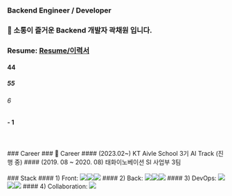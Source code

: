 ### Backend Engineer / Developer
### 👋 소통이 즐거운 Backend 개발자 곽채원 입니다.
### Resume: [Resume/이력서](https://little-bit-cf9.notion.site/56b5bbf4385a4872b54700763239187a)
#### 44
##### 55
###### 6
#### - 1
<br/>
<br/>
### Career
### 🏢 Career
#### (2023.02~) KT Aivle School 3기 AI Track (진행 중)
#### (2019. 08 ~ 2020. 08) 태화이노베이션 SI 사업부 3팀
<br/>
<br/>
### Stack
#### 1) Front: <img src="https://img.shields.io/badge/html5-E34F26?style=for-the-badge&logo=html5&logoColor=white"><img src="https://img.shields.io/badge/css-1572B6?style=for-the-badge&logo=css3&logoColor=white"><img src="https://img.shields.io/badge/javascript-F7DF1E?style=for-the-badge&logo=javascript&logoColor=black">
#### 2) Back: <img src="https://img.shields.io/badge/python-3776AB?style=for-the-badge&logo=python&logoColor=white"><img src="https://img.shields.io/badge/java-007396?style=for-the-badge&logo=java&logoColor=white"><img src="https://img.shields.io/badge/django-092E20?style=for-the-badge&logo=django&logoColor=white">
#### 3) DevOps: <img src="https://img.shields.io/badge/mysql-4479A1?style=for-the-badge&logo=mysql&logoColor=white"><img src="https://img.shields.io/badge/oracle-F80000?style=for-the-badge&logo=oracle&logoColor=white"><img src="https://img.shields.io/badge/amazonaws-232F3E?style=for-the-badge&logo=amazonaws&logoColor=white">
#### 4) Collaboration: <img src="https://img.shields.io/badge/git-F05032?style=for-the-badge&logo=git&logoColor=white">


<!--
**kwakchaewon/kwakchaewon** is a ✨ _special_ ✨ repository because its `README.md` (this file) appears on your GitHub profile.

Here are some ideas to get you started:

- 🔭 I’m currently working on ...
- 🌱 I’m currently learning ...
- 👯 I’m looking to collaborate on ...
- 🤔 I’m looking for help with ...
- 💬 Ask me about ...
- 📫 How to reach me: ...
- 😄 Pronouns: ...
- ⚡ Fun fact: ...
-->
